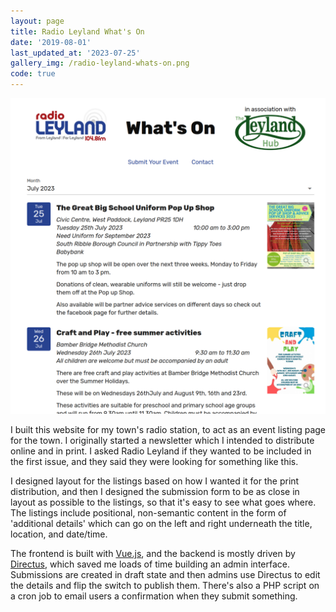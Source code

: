 ```yaml
---
layout: page
title: Radio Leyland What's On
date: '2019-08-01'
last_updated_at: '2023-07-25'
gallery_img: /radio-leyland-whats-on.png
code: true
---
```


[![](/radio-leyland-whats-on.png)](https://radioleyland.co.uk/whatson/)

I built this website for my town's radio station, to act as an event listing page for the town. I originally started a newsletter which I intended to distribute online and in print. I asked Radio Leyland if they wanted to be included in the first issue, and they said they were looking for something like this.

I designed layout for the listings based on how I wanted it for the print distribution, and then I designed the submission form to be as close in layout as possible to the listings, so that it's easy to see what goes where. The listings include positional, non-semantic content in the form of 'additional details' which can go on the left and right underneath the title, location, and date/time.

The frontend is built with [Vue.js](https://vuejs.org), and the backend is mostly driven by [Directus](https://directus.io/), which saved me loads of time building an admin interface. Submissions are created in draft state and then admins use Directus to edit the details and flip the switch to publish them. There's also a PHP script on a cron job to email users a confirmation when they submit something.
